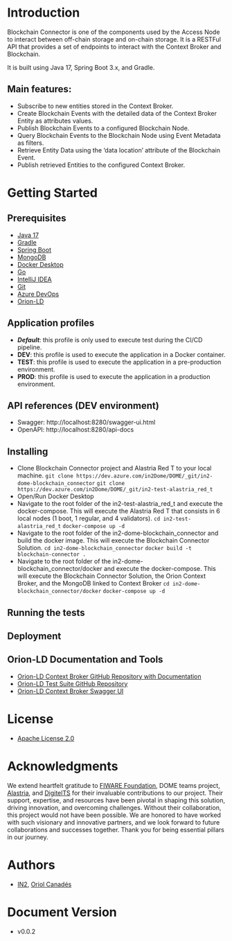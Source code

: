 # Introduction 
Blockchain Connector is one of the components used by the Access Node to interact between off-chain storage and on-chain 
storage. It is a RESTFul API that provides a set of endpoints to interact with the Context Broker and Blockchain. 

It is built using Java 17, Spring Boot 3.x, and Gradle.

## Main features:
- Subscribe to new entities stored in the Context Broker. 
- Create Blockchain Events with the detailed data of the Context Broker Entity as attributes values. 
- Publish Blockchain Events to a configured Blockchain Node. 
- Query Blockchain Events to the Blockchain Node using Event Metadata as filters. 
- Retrieve Entity Data using the ‘data location’ attribute of the Blockchain Event. 
- Publish retrieved Entities to the configured Context Broker.

# Getting Started

## Prerequisites
- [Java 17](https://www.oracle.com/java/technologies/javase/jdk17-archive-downloads.html)
- [Gradle](https://gradle.org/install/)
- [Spring Boot](https://spring.io/projects/spring-boot/)
- [MongoDB](https://www.mongodb.com/)
- [Docker Desktop](https://www.docker.com/)
- [Go](https://golang.org/)
- [IntelliJ IDEA](https://www.jetbrains.com/idea/)
- [Git](https://git-scm.com/)
- [Azure DevOps](https://azure.microsoft.com/en-us/services/devops/)
- [Orion-LD](https://github.com/FIWARE/context.Orion-LD/blob/develop/doc/manuals-ld/installation-guide-docker.md)

## Application profiles 
- <b>*Default*</b>: this profile is only used to execute test during the CI/CD pipeline.
- <b>DEV</b>: this profile is used to execute the application in a Docker container.
- <b>TEST</b>: this profile is used to execute the application in a pre-production environment.
- <b>PROD</b>: this profile is used to execute the application in a production environment.

## API references (DEV environment)
- Swagger: http://localhost:8280/swagger-ui.html
- OpenAPI: http://localhost:8280/api-docs

## Installing
- Clone Blockchain Connector project and Alastria Red T to your local machine. 
```git clone https://dev.azure.com/in2Dome/DOME/_git/in2-dome-blockchain_connector```
```git clone https://dev.azure.com/in2Dome/DOME/_git/in2-test-alastria_red_t```
- Open/Run Docker Desktop
- Navigate to the root folder of the in2-test-alastria_red_t and execute the docker-compose. This will execute the Alastria Red T that consists in 6 local nodes (1 boot, 1 regular, and 4 validators).
```cd in2-test-alastria_red_t```
```docker-compose up -d```
- Navigate to the root folder of the in2-dome-blockchain_connector and build the docker image. This will execute the Blockchain Connector Solution.
```cd in2-dome-blockchain_connector```
```docker build -t blockchain-connector .```
- Navigate to the root folder of the in2-dome-blockchain_connector/docker and execute the docker-compose. This will execute the Blockchain Connector Solution, the Orion Context Broker, and the MongoDB linked to Context Broker
```cd in2-dome-blockchain_connector/docker```
```docker-compose up -d```

## Running the tests

## Deployment


## Orion-LD Documentation and Tools
- [Orion-LD Context Broker GitHub Repository with Documentation](https://github.com/FIWARE/context.Orion-LD)
- [Orion-LD Test Suite GitHub Repository](https://github.com/FIWARE/NGSI-LD_TestSuite/tree/master)
- [Orion-LD Context Broker Swagger UI](https://forge.etsi.org/swagger/ui/?url=https://forge.etsi.org/rep/NGSI-LD/NGSI-LD/-/raw/master/spec/updated/generated/full_api.json#/)

# License
- [Apache License 2.0](https://www.apache.org/licenses/LICENSE-2.0)


# Acknowledgments
We extend heartfelt gratitude to [FIWARE Foundation](https://www.fiware.org/foundation/), DOME teams project, [Alastria](https://alastria.io/), and [DigitelTS](https://digitelts.es/) for their invaluable contributions to our project. Their support, expertise, and resources have been pivotal in shaping this solution, driving innovation, and overcoming challenges. Without their collaboration, this project would not have been possible. We are honored to have worked with such visionary and innovative partners, and we look forward to future collaborations and successes together. Thank you for being essential pillars in our journey.

# Authors
- [IN2](https://in2.es), [Oriol Canadés](mailto:oriol.canades@in2.es)

# Document Version
- v0.0.2
